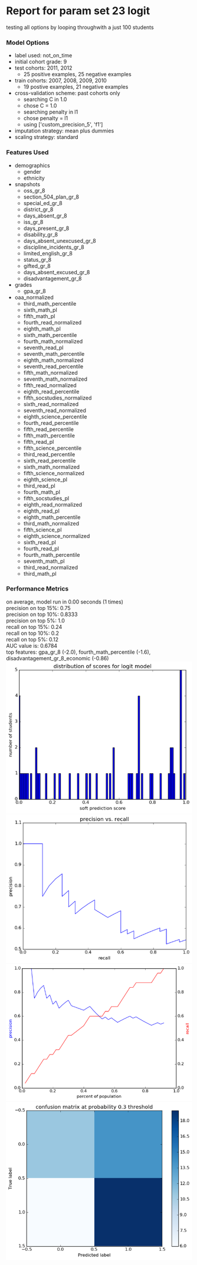 # Report for param set 23 logit
testing all options by looping throughwith a just 100 students

### Model Options
* label used: not_on_time
* initial cohort grade: 9
* test cohorts: 2011, 2012
	 * 25 positive examples, 25 negative examples
* train cohorts: 2007, 2008, 2009, 2010
	 * 19 postive examples, 21 negative examples
* cross-validation scheme: past cohorts only
	 * searching C in 1.0
	 * chose C = 1.0
	 * searching penalty in l1
	 * chose penalty = l1
	 * using ['custom_precision_5', 'f1']
* imputation strategy: mean plus dummies
* scaling strategy: standard

### Features Used
* demographics
	 * gender
	 * ethnicity
* snapshots
	 * oss_gr_8
	 * section_504_plan_gr_8
	 * special_ed_gr_8
	 * district_gr_8
	 * days_absent_gr_8
	 * iss_gr_8
	 * days_present_gr_8
	 * disability_gr_8
	 * days_absent_unexcused_gr_8
	 * discipline_incidents_gr_8
	 * limited_english_gr_8
	 * status_gr_8
	 * gifted_gr_8
	 * days_absent_excused_gr_8
	 * disadvantagement_gr_8
* grades
	 * gpa_gr_8
* oaa_normalized
	 * third_math_percentile
	 * sixth_math_pl
	 * fifth_math_pl
	 * fourth_read_normalized
	 * eighth_math_pl
	 * sixth_math_percentile
	 * fourth_math_normalized
	 * seventh_read_pl
	 * seventh_math_percentile
	 * eighth_math_normalized
	 * seventh_read_percentile
	 * fifth_math_normalized
	 * seventh_math_normalized
	 * fifth_read_normalized
	 * eighth_read_percentile
	 * fifth_socstudies_normalized
	 * sixth_read_normalized
	 * seventh_read_normalized
	 * eighth_science_percentile
	 * fourth_read_percentile
	 * fifth_read_percentile
	 * fifth_math_percentile
	 * fifth_read_pl
	 * fifth_science_percentile
	 * third_read_percentile
	 * sixth_read_percentile
	 * sixth_math_normalized
	 * fifth_science_normalized
	 * eighth_science_pl
	 * third_read_pl
	 * fourth_math_pl
	 * fifth_socstudies_pl
	 * eighth_read_normalized
	 * eighth_read_pl
	 * eighth_math_percentile
	 * third_math_normalized
	 * fifth_science_pl
	 * eighth_science_normalized
	 * sixth_read_pl
	 * fourth_read_pl
	 * fourth_math_percentile
	 * seventh_math_pl
	 * third_read_normalized
	 * third_math_pl

### Performance Metrics
on average, model run in 0.00 seconds (1 times) <br/>precision on top 15%: 0.75 <br/>precision on top 10%: 0.8333 <br/>precision on top 5%: 1.0 <br/>recall on top 15%: 0.24 <br/>recall on top 10%: 0.2 <br/>recall on top 5%: 0.12 <br/>AUC value is: 0.6784 <br/>top features: gpa_gr_8 (-2.0), fourth_math_percentile (-1.6), disadvantagement_gr_8_economic (-0.86)
![param_set_23_logit_score_dist.png](figs/param_set_23_logit_score_dist.png)
![param_set_23_logit_pr_vs_threshold.png](figs/param_set_23_logit_pr_vs_threshold.png)
![param_set_23_logit_precision_recall_at_k.png](figs/param_set_23_logit_precision_recall_at_k.png)
![param_set_23_logit_confusion_mat_0.3.png](figs/param_set_23_logit_confusion_mat_0.3.png)
